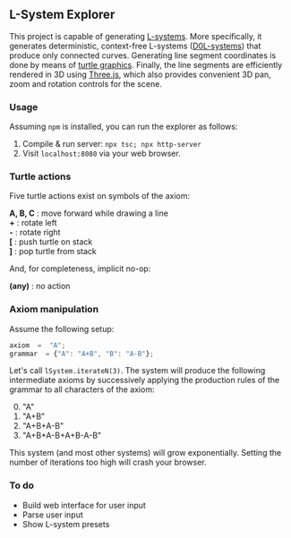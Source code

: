 ## L-System Explorer

This project is capable of generating [L-systems](https://en.wikipedia.org/wiki/L-system). More specifically, it generates deterministic, context-free L-systems ([D0L-systems](https://en.wikipedia.org/wiki/Morphic_word#D0L_system)) that produce only connected curves. Generating line segment coordinates is done by means of [turtle graphics](https://en.wikipedia.org/wiki/Turtle_graphics). Finally, the line segments are efficiently rendered in 3D using [Three.js](https://threejs.org/), which also provides convenient 3D pan, zoom and rotation controls for the scene.

### Usage
Assuming `npm` is installed, you can run the explorer as follows:
1) Compile & run server: `npx tsc; npx http-server`
2) Visit `localhost:8080` via your web browser.

### Turtle actions
Five turtle actions exist on symbols of the axiom:

**A, B, C** : move forward while drawing a line  
**+** : rotate left  
**-** : rotate right  
**[** : push turtle on stack  
**]** : pop turtle from stack

And, for completeness, implicit no-op:

**(any)** : no action

### Axiom manipulation
Assume the following setup:
```js
axiom  =  "A";
grammar  = {"A": "A+B", "B": "A-B"};
```
Let's call `lSystem.iterateN(3)`. The system will produce the following intermediate axioms by successively applying the production rules of the grammar to all characters of the axiom:

0) "A"
1) "A+B"
2) "A+B+A-B"
3) "A+B+A-B+A+B-A-B"


This system (and most other systems) will grow exponentially. Setting the number of iterations too high will crash your browser.

### To do
- Build web interface for user input
- Parse user input
- Show L-system presets
